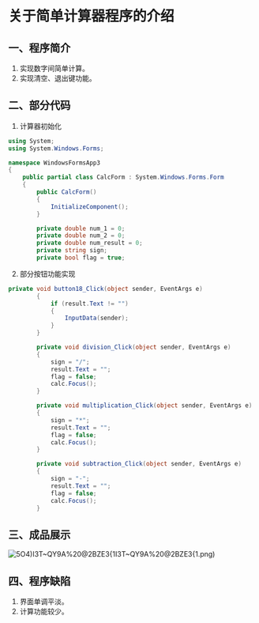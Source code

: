 # 关于简单计算器程序的介绍

## 一、程序简介

1. 实现数字间简单计算。
2. 实现清空、退出键功能。 

## 二、部分代码

1. 计算器初始化

```c#
using System;
using System.Windows.Forms;

namespace WindowsFormsApp3
{
    public partial class CalcForm : System.Windows.Forms.Form
    {
        public CalcForm()
        {
            InitializeComponent();
        }

        private double num_1 = 0;
        private double num_2 = 0;
        private double num_result = 0;
        private string sign;
        private bool flag = true;
```

2. 部分按钮功能实现

```c#
private void button18_Click(object sender, EventArgs e)
        {
            if (result.Text != "")
            {
                InputData(sender);
            }
        }

        private void division_Click(object sender, EventArgs e)
        {
            sign = "/";
            result.Text = "";
            flag = false;
            calc.Focus();
        }

        private void multiplication_Click(object sender, EventArgs e)
        {
            sign = "*";
            result.Text = "";
            flag = false;
            calc.Focus();
        }

        private void subtraction_Click(object sender, EventArgs e)
        {
            sign = "-";
            result.Text = "";
            flag = false;
            calc.Focus();
        }
```

## 三、成品展示

![5O4)I3T~QY9A%20@2BZE3{1](C:\Users\lenovo\Desktop\5O4)I3T~QY9A%20@2BZE3{1.png) 

## 四、程序缺陷

1. 界面单调平淡。
2. 计算功能较少。



